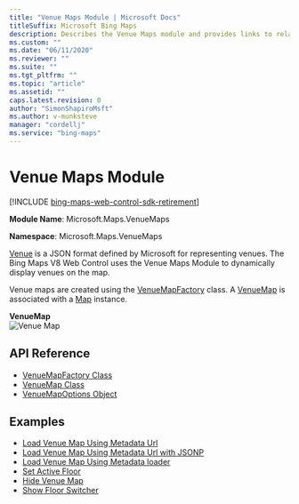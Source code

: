 ```yaml
---
title: "Venue Maps Module | Microsoft Docs"
titleSuffix: Microsoft Bing Maps
description: Describes the Venue Maps module and provides links to related API reference documentation and examples that use the Venue Maps module.
ms.custom: ""
ms.date: "06/11/2020"
ms.reviewer: ""
ms.suite: ""
ms.tgt_pltfrm: ""
ms.topic: "article"
ms.assetid: ""
caps.latest.revision: 0
author: "SimonShapiroMsft"
ms.author: v-munksteve
manager: "cordellj"
ms.service: "bing-maps"
---
```


# Venue Maps Module

[!INCLUDE [bing-maps-web-control-sdk-retirement](../../includes/bing-maps-web-control-sdk-retirement.md)]

**Module Name**: Microsoft.Maps.VenueMaps

**Namespace**: Microsoft.Maps.VenueMaps

[Venue](venue.md) is a JSON format defined by Microsoft for representing venues. The Bing Maps V8 Web Control uses the Venue Maps Module to dynamically display venues on the map.

Venue maps are created using the [VenueMapFactory](venuemapfactory-class.md) class. A [VenueMap](venuemap-class.md) is associated with a [Map](../../map-control-api/map-class.md) instance. 

**VenueMap**                                          
<img src="../../media/bmv8-venuemap.png" alt="Venue Map" class="center"/> </p>

## API Reference

* [VenueMapFactory Class](venuemapfactory-class.md)
* [VenueMap Class](venuemap-class.md)
* [VenueMapOptions Object](venuemapoptions-object.md)

## Examples

* [Load Venue Map Using Metadata Url](https://www.bing.com/api/maps/mapcontrol/isdk/vmmetadataurl)
* [Load Venue Map Using Metadata Url with JSONP](https://www.bing.com/api/maps/mapcontrol/isdk/vmmetadataurljsonp)
* [Load Venue Map Using Metadata loader](https://www.bing.com/api/maps/mapcontrol/isdk/vmmetadataloader)
* [Set Active Floor](https://www.bing.com/api/maps/mapcontrol/isdk/setactivefloor)
* [Hide Venue Map](https://www.bing.com/api/maps/mapcontrol/isdk/hidevenuemap)
* [Show Floor Switcher](https://www.bing.com/api/maps/mapcontrol/isdk/showfloorswitcher)
  